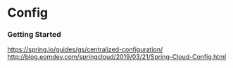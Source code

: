 # Config 

### Getting Started 
https://spring.io/guides/gs/centralized-configuration/
http://blog.eomdev.com/springcloud/2019/03/21/Spring-Cloud-Config.html